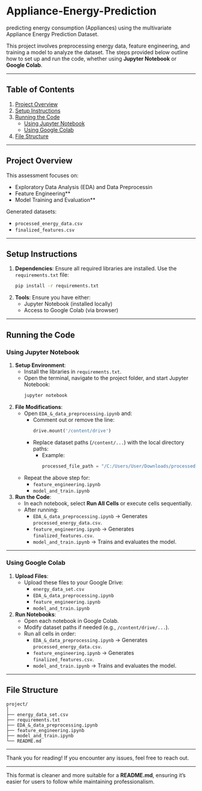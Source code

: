 #  Appliance-Energy-Prediction
 predicting energy consumption (Appliances) using  the multivariate Appliance Energy Prediction Dataset.

This project involves preprocessing energy data, feature engineering, and training a model to analyze the dataset. The steps provided below outline how to set up and run the code, whether using **Jupyter Notebook** or **Google Colab**.

---

## Table of Contents
1. [Project Overview](#project-overview)
2. [Setup Instructions](#setup-instructions)
3. [Running the Code](#running-the-code)
   - [Using Jupyter Notebook](#using-jupyter-notebook)
   - [Using Google Colab](#using-google-colab)
4. [File Structure](#file-structure)

---

## Project Overview
This assessment focuses on:
- Exploratory Data Analysis (EDA) and Data Preprocessin
- Feature Engineering**
- Model Training and Evaluation**

Generated datasets:
- `processed_energy_data.csv`
- `finalized_features.csv`

---

## Setup Instructions
1. **Dependencies**: Ensure all required libraries are installed. Use the `requirements.txt` file:
   ```bash
   pip install -r requirements.txt
   ```
2. **Tools**: Ensure you have either:
   - Jupyter Notebook (installed locally)
   - Access to Google Colab (via browser)

---

## Running the Code

### Using Jupyter Notebook
1. **Setup Environment**:
   - Install the libraries in `requirements.txt`.  
   - Open the terminal, navigate to the project folder, and start Jupyter Notebook:
     ```bash
     jupyter notebook
     ```
2. **File Modifications**:
   - Open `EDA_&_data_preprocessing.ipynb` and:
     - Comment out or remove the line:
       ```python
       drive.mount('/content/drive')
       ```
     - Replace dataset paths (`/content/...`) with the local directory paths:
       - Example:
         ```python
         processed_file_path = "/C:/Users/User/Downloads/processed_energy_data.csv"
         ```
   - Repeat the above step for:
     - `feature_engineering.ipynb`
     - `model_and_train.ipynb`
3. **Run the Code**:
   - In each notebook, select **Run All Cells** or execute cells sequentially.
   - After running:
     - `EDA_&_data_preprocessing.ipynb` → Generates `processed_energy_data.csv`.
     - `feature_engineering.ipynb` → Generates `finalized_features.csv`.
     - `model_and_train.ipynb` → Trains and evaluates the model.

---

### Using Google Colab
1. **Upload Files**:
   - Upload these files to your Google Drive:
     - `energy_data_set.csv`
     - `EDA_&_data_preprocessing.ipynb`
     - `feature_engineering.ipynb`
     - `model_and_train.ipynb`
2. **Run Notebooks**:
   - Open each notebook in Google Colab.
   - Modify dataset paths if needed (e.g., `/content/drive/...`).
   - Run all cells in order:
     - `EDA_&_data_preprocessing.ipynb` → Generates `processed_energy_data.csv`.
     - `feature_engineering.ipynb` → Generates `finalized_features.csv`.
     - `model_and_train.ipynb` → Trains and evaluates the model.

---

## File Structure
```
project/
│
├── energy_data_set.csv
├── requirements.txt
├── EDA_&_data_preprocessing.ipynb
├── feature_engineering.ipynb
├── model_and_train.ipynb
└── README.md
```

---

Thank you for reading! If you encounter any issues, feel free to reach out.

--- 

This format is cleaner and more suitable for a **README.md**, ensuring it’s easier for users to follow while maintaining professionalism.
